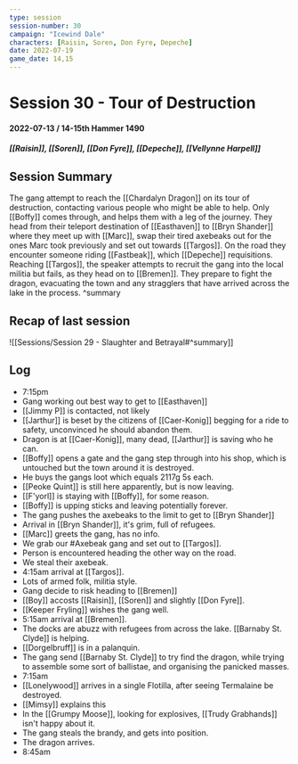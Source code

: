 ```yaml
---
type: session
session-number: 30
campaign: "Icewind Dale"
characters: [Raisin, Soren, Don Fyre, Depeche]
date: 2022-07-19
game_date: 14,15
---
```


# Session 30 - Tour of Destruction
#### 2022-07-13 / 14-15th Hammer 1490
##### [[Raisin]], [[Soren]], [[Don Fyre]], [[Depeche]], [[Vellynne Harpell]]

## Session Summary
The gang attempt to reach the [[Chardalyn Dragon]] on its tour of destruction, contacting various people who might be able to help. Only [[Boffy]] comes through, and helps them with a leg of the journey. They head from their teleport destination of [[Easthaven]] to [[Bryn Shander]] where they meet up with [[Marc]], swap their tired axebeaks out for the ones Marc took previously and set out towards [[Targos]]. On the road they encounter someone riding [[Fastbeak]], which [[Depeche]] requisitions. Reaching [[Targos]], the speaker attempts to recruit the gang into the local militia but fails, as they head on to [[Bremen]]. 
They prepare to fight the dragon, evacuating the town and any stragglers that have arrived across the lake in the process.
^summary

## Recap of last session
![[Sessions/Session 29 - Slaughter and Betrayal#^summary]]

## Log
- 7:15pm
- Gang working out best way to get to [[Easthaven]]
- [[Jimmy P]] is contacted, not likely
- [[Jarthur]] is beset by the citizens of [[Caer-Konig]] begging for a ride to safety, unconvinced he should abandon them.
- Dragon is at [[Caer-Konig]], many dead, [[Jarthur]] is saving who he can.
- [[Boffy]] opens a gate and the gang step through into his shop, which is untouched but the town around it is destroyed.
- He buys the gangs loot which equals 2117g 5s each.
- [[Peoke Quint]] is still here apparently, but is now leaving.
- [[F'yorl]] is staying with [[Boffy]], for some reason.
- [[Boffy]] is upping sticks and leaving potentially forever.
- The gang pushes the axebeaks to the limit to get to [[Bryn Shander]]
- Arrival in [[Bryn Shander]], it's grim, full of refugees.
- [[Marc]] greets the gang, has no info.
- We grab our #Axebeak gang and set out to [[Targos]].
- Person is encountered heading the other way on the road.
- We steal their axebeak.
- 4:15am arrival at [[Targos]].
- Lots of armed folk, militia style.
- Gang decide to risk heading to [[Bremen]]
- [[Boy]] accosts [[Raisin]], [[Soren]] and slightly [[Don Fyre]].
- [[Keeper Fryling]] wishes the gang well.
- 5:15am arrival at [[Bremen]].
- The docks are abuzz with refugees from across the lake. [[Barnaby St. Clyde]] is helping.
- [[Dorgelbruff]] is in a palanquin.
- The gang send [[Barnaby St. Clyde]] to try find the dragon, while trying to assemble some sort of ballistae, and organising the panicked masses.
- 7:15am
- [[Lonelywood]] arrives in a single Flotilla, after seeing Termalaine be destroyed.
- [[Mimsy]] explains this
- In the [[Grumpy Moose]], looking for explosives, [[Trudy Grabhands]] isn't happy about it.
- The gang steals the brandy, and gets into position.
- The dragon arrives.
- 8:45am
